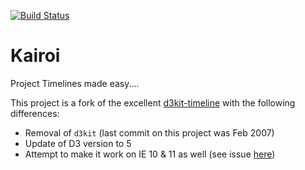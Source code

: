 [![Build Status](https://travis-ci.org/gverni/kairoi.svg?branch=master)](https://travis-ci.org/gverni/kairoi)

# Kairoi

Project Timelines made easy....

This project is a fork of the excellent [d3kit-timeline](https://github.com/kristw/d3kit-timeline) with the following differences:
* Removal of `d3kit` (last commit on this project was Feb 2007)
* Update of D3 version to 5
* Attempt to make it work on IE 10 & 11 as well (see issue [here](https://github.com/kristw/d3kit-timeline/issues/15))
